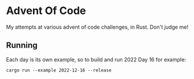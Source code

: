 # Advent Of Code

My attempts at various advent of code challenges, in Rust. Don't judge me!

## Running

Each day is its own example, so to build and run 2022 Day 16 for example:

```
cargo run --example 2022-12-16 --release
```
